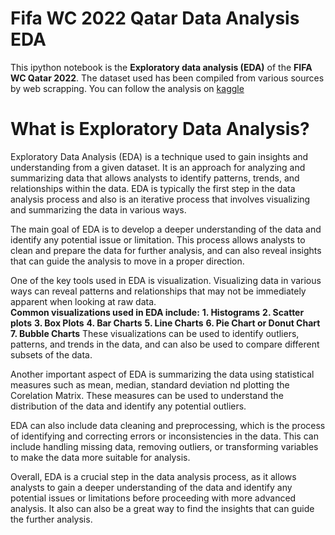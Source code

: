# Fifa WC 2022 Qatar Data Analysis EDA
This ipython notebook is the <b>Exploratory data analysis (EDA)</b> of the <b>FIFA WC Qatar 2022</b>. 
The dataset used has been compiled from various sources by web scrapping. 
You can follow the analysis on <a href="https://www.kaggle.com/code/shrikrishnaparab/fifa-wc-2022-qatar-data-analysis-eda">kaggle</a>


# What is Exploratory Data Analysis?
Exploratory Data Analysis (EDA) is a technique used to gain insights and understanding from a given dataset. It is an approach for analyzing and summarizing data that allows analysts to identify patterns, trends, and relationships within the data. EDA is typically the first step in the data analysis process and also is an iterative process that involves visualizing and summarizing the data in various ways.

The main goal of EDA is to develop a deeper understanding of the data and identify any potential issue or limitation. This process allows analysts to clean and prepare the data for further analysis, and can also reveal insights that can guide the analysis to move in a proper direction.

One of the key tools used in EDA is visualization. Visualizing data in various ways can reveal patterns and relationships that may not be immediately apparent when looking at raw data.  
**Common visualizations used in EDA include:**
  **1. Histograms**
  **2. Scatter plots**
  **3. Box Plots**
  **4. Bar Charts**
  **5. Line Charts**
  **6. Pie Chart or Donut Chart**
  **7. Bubble Charts**
These visualizations can be used to identify outliers, patterns, and trends in the data, and can also be used to compare different subsets of the data.

Another important aspect of EDA is summarizing the data using statistical measures such as mean, median, standard deviation nd plotting the Corelation Matrix. These measures can be used to understand the distribution of the data and identify any potential outliers.

EDA can also include data cleaning and preprocessing, which is the process of identifying and correcting errors or inconsistencies in the data. This can include handling missing data, removing outliers, or transforming variables to make the data more suitable for analysis.

Overall, EDA is a crucial step in the data analysis process, as it allows analysts to gain a deeper understanding of the data and identify any potential issues or limitations before proceeding with more advanced analysis. It also can also be a great way to find the insights that can guide the further analysis.
